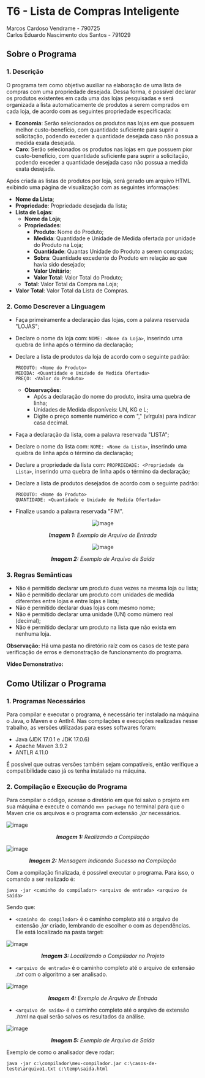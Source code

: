 # T6 - Lista de Compras Inteligente
Marcos Cardoso Vendrame - 790725 <br/>
Carlos Eduardo Nascimento dos Santos - 791029

## Sobre o Programa
### 1. Descrição
O programa tem como objetivo auxiliar na elaboração de uma lista de compras com uma propriedade desejada. Dessa forma, é possível declarar os produtos existentes em cada uma das lojas pesquisadas e será organizada a lista automaticamente de produtos a serem comprados em cada loja, de acordo com as seguintes propriedade especificada:
- **Economia**: Serão selecionados os produtos nas lojas em que possuem melhor custo-benefício, com quantidade suficiente para suprir a solicitação, podendo exceder a quantidade desejada caso não possua a medida exata desejada.
- **Caro**: Serão selecionados os produtos nas lojas em que possuem pior custo-benefício, com quantidade suficiente para suprir a solicitação, podendo exceder a quantidade desejada caso não possua a medida exata desejada.

Após criada as listas de produtos por loja, será gerado um arquivo HTML exibindo uma página de visualização com as seguintes informações:
- **Nome da Lista**;
- **Propriedade**: Propriedade desejada da lista;
- **Lista de Lojas**:
  - **Nome da Loja**;
  - **Propriedades**:
    - **Produto**: Nome do Produto;
    - **Medida**: Quantidade e Unidade de Medida ofertada por unidade do Produto na Loja;
    - **Quantidade**: Quantas Unidade do Produto a serem compradas;
    - **Sobra**: Quantidade excedente do Produto em relação ao que havia sido desejado;
    - **Valor Unitário**;
    - **Valor Total**: Valor Total do Produto;
  - **Total**: Valor Total da Compra na Loja;
- **Valor Total**: Valor Total da Lista de Compras.

### 2. Como Descrever a Linguagem 
- Faça primeiramente a declaração das lojas, com a palavra reservada "LOJAS";
- Declare o nome da loja com: ```NOME: <Nome da Loja>```, inserindo uma quebra de linha após o término da declaração;
- Declare a lista de produtos da loja de acordo com o seguinte padrão:
  
  ```
  PRODUTO: <Nome do Produto>
  MEDIDA: <Quantidade e Unidade de Medida Ofertada> 
  PREÇO: <Valor do Produto>
  ```
  
  - **Observações**:
    - Após a declaração do nome do produto, insira uma quebra de linha;
    - Unidades de Medida disponíveis: UN, KG e L;
    - Digite o preço somente numérico e com "," (vírgula) para indicar casa decimal.
      
- Faça a declaração da lista, com a palavra reservada "LISTA";
- Declare o nome da lista com: ```NOME: <Nome da Lista>```, inserindo uma quebra de linha após o término da declaração;
- Declare a propriedade da lista com: ```PROPRIEDADE: <Propriedade da Lista>```, inserindo uma quebra de linha após o término da declaração;
- Declare a lista de produtos desejados de acordo com o seguinte padrão:
  ```
  PRODUTO: <Nome do Produto>
  QUANTIDADE: <Quantidade e Unidade de Medida Ofertada> 
  ```
- Finalize usando a palavra reservada "FIM".
<div align="center"> 
  
![image](https://github.com/mvtehutd/lista-compras/assets/100847921/b2a8af3d-df57-494f-a26f-6fc6f8137cee)

 </div>
<p align="center"><i><b>Imagem 1:</b> Exemplo de Arquivo de Entrada</i></p>

 <div align="center"> 
   
   ![image](https://github.com/mvtehutd/lista-compras/assets/100847921/44ce0f51-0ecc-4f3c-98cc-c27868d58877)
   
 </div>

<p align="center"><i><b>Imagem 2:</b> Exemplo de Arquivo de Saída</i></p>

### 3. Regras Semânticas
- Não é permitido declarar um produto duas vezes na mesma loja ou lista;
- Não é permitido declarar um produto com unidades de medida diferentes entre lojas e entre lojas e lista;
- Não é permitido declarar duas lojas com mesmo nome;
- Não é permitido declarar uma unidade (UN) como número real (decimal);
- Não é permitido declarar um produto na lista que não exista em nenhuma loja.

**Observação:** Há uma pasta no diretório raíz com os casos de teste para verificação de erros e demonstração de funcionamento do programa.

**Vídeo Demonstrativo:**

## Como Utilizar o Programa
### 1.	Programas Necessários
Para compilar e executar o programa, é necessário ter instalado na máquina o Java, o Maven e o Antlr4. 
Nas compilações e execuções realizadas nesse trabalho, as versões utilizadas para esses softwares foram:

- Java (JDK 17.0.1 e JDK 17.0.6)
- Apache Maven 3.9.2
- ANTLR 4.11.0

É possível que outras versões também sejam compatíveis, então verifique a compatibilidade caso já os tenha instalado na máquina.

### 2.	Compilação e Execução do Programa
Para compilar o código, acesse o diretório em que foi salvo o projeto em sua máquina e execute o comando ```mvn package``` no terminal para que o Maven crie os arquivos e o programa com extensão *.jar* necessários.
  
   ![image](https://github.com/mvtehutd/lista-compras/assets/100847921/efe9f60c-9db2-4fb6-806a-2134867554ba)

<p align="center"><i><b>Imagem 1:</b> Realizando a Compilação</i></p>

![image](https://github.com/mvtehutd/lista-compras/assets/100847921/f8c462de-e763-4f49-a1f3-e843aa6a0358)

<p align="center"><i><b>Imagem 2:</b> Mensagem Indicando Sucesso na Compilação</i></p>

Com a compilação finalizada, é possível executar o programa. Para isso, o comando a ser realizado é:

```java -jar <caminho do compilador> <arquivo de entrada> <arquivo de saída>```

  Sendo que: </br>
-	```<caminho do compilador>``` é o caminho completo até o arquivo de extensão *.jar* criado, lembrando de escolher o com as dependências. Ele está localizado na pasta target:
 
![image](https://github.com/mvtehutd/lista-compras/assets/100847921/947d9e47-85ac-4040-8ab4-94246fed4f8f)

<p align="center"><i><b>Imagem 3:</b> Localizando o Compilador no Projeto</i></p>

-	```<arquivo de entrada>``` é o caminho completo até o arquivo de extensão *.txt* com o algoritmo a ser analisado.

 ![image](https://github.com/mvtehutd/lista-compras/assets/100847921/b2a8af3d-df57-494f-a26f-6fc6f8137cee)
 
<p align="center"><i><b>Imagem 4:</b> Exemplo de Arquivo de Entrada</i></p>

-	```<arquivo de saída>``` é o caminho completo até o arquivo de extensão *.html* na qual serão salvos os resultados da análise.

 ![image](https://github.com/mvtehutd/lista-compras/assets/100847921/b7259e4f-acb8-49fd-ad0a-05c16e79e41f)

<p align="center"><i><b>Imagem 5:</b> Exemplo de Arquivo de Saída</i></p>

Exemplo de como o analisador deve rodar:
```
java -jar c:\compilador\meu-compilador.jar c:\casos-de-teste\arquivo1.txt c:\temp\saida.html
```
